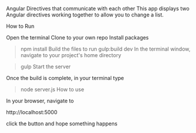 Angular Directives that communicate with each other
This app displays two Angular directives working together to allow you to change a list.

How to Run

Open the terminal
Clone to your own repo
Install packages

> npm install
Build the files to run
gulp:build dev
In the terminal window, navigate to your project's home directory

> gulp
Start the server


Once the build is complete, in your terminal type

> node server.js
How to use

In your browser, navigate to

http://localhost:5000

click the button and hope something happens
